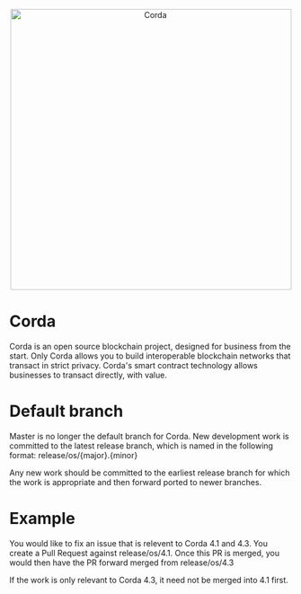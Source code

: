 <p align="center">
  <img src="https://www.corda.net/wp-content/uploads/2016/11/fg005_corda_b.png" alt="Corda" width="500">
</p>

# Corda

Corda is an open source blockchain project, designed for business from the start. Only Corda allows you to build interoperable blockchain networks that transact in strict privacy. Corda's smart contract technology allows businesses to transact directly, with value.

# Default branch

Master is no longer the default branch for Corda. New development work is committed to the latest release branch, which is named in the following format:
release/os/{major}.{minor}

Any new work should be committed to the earliest release branch for which the work is appropriate and then forward ported to newer branches.

# Example

You would like to fix an issue that is relevent to Corda 4.1 and 4.3. You create a Pull Request against release/os/4.1. Once this PR is merged, you would then have the PR forward merged from release/os/4.3

If the work is only relevant to Corda 4.3, it need not be merged into 4.1 first.